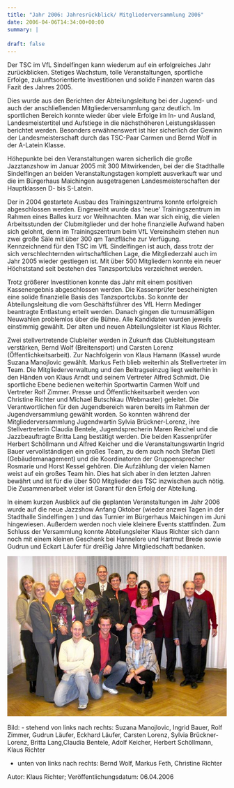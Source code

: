 ```yaml
---
title: "Jahr 2006: Jahresrückblick/ Mitgliederversammlung 2006"
date: 2006-04-06T14:34:00+00:00
summary: |
    
draft: false
---
```


Der TSC im VfL Sindelfingen kann wiederum auf ein erfolgreiches Jahr zurückblicken. Stetiges Wachstum, tolle Veranstaltungen, sportliche Erfolge, zukunftsorientierte Investitionen und solide Finanzen waren das Fazit des Jahres 2005.

Dies wurde aus den Berichten der Abteilungsleitung bei der Jugend- und auch der anschließenden Mitgliederversammlung ganz deutlich. Im sportlichen Bereich konnte wieder über viele Erfolge im In- und Ausland, Landesmeistertitel und Aufstiege in die nächsthöheren Leistungsklassen berichtet werden. Besonders erwähnenswert ist hier sicherlich der Gewinn der Landesmeisterschaft durch das TSC-Paar Carmen und Bernd Wolf in der A-Latein Klasse.

Höhepunkte bei den Veranstaltungen waren sicherlich die große Jazztanzshow im Januar 2005 mit 300 Mitwirkenden, bei der die Stadthalle Sindelfingen an beiden Veranstaltungstagen komplett ausverkauft war und die im Bürgerhaus Maichingen ausgetragenen Landesmeisterschaften der Hauptklassen D- bis S-Latein.

Der in 2004 gestartete Ausbau des Trainingszentrums konnte erfolgreich abgeschlossen werden. Eingeweiht wurde das 'neue' Trainingszentrum im Rahmen eines Balles kurz vor Weihnachten. Man war sich einig, die vielen Arbeitsstunden der Clubmitglieder und der hohe finanzielle Aufwand haben sich gelohnt, denn im Trainingszentrum beim VfL Vereinsheim stehen nun zwei große Säle mit über 300 qm Tanzfläche zur Verfügung. Kennzeichnend für den TSC im VfL Sindelfingen ist auch, dass trotz der sich verschlechternden wirtschaftlichen Lage, die Mitgliederzahl auch im Jahr 2005 wieder gestiegen ist. Mit über 500 Mitgliedern konnte ein neuer Höchststand seit bestehen des Tanzsportclubs verzeichnet werden.

Trotz größerer Investitionen konnte das Jahr mit einem positiven Kassenergebnis abgeschlossen werden. Die Kassenprüfer bescheinigten eine solide finanzielle Basis des Tanzsportclubs. So konnte der Abteilungsleitung die vom Geschäftsführer des VfL Herrn Medinger beantragte Entlastung erteilt werden. Danach gingen die turnusmäßigen Neuwahlen problemlos über die Bühne. Alle Kandidaten wurden jeweils einstimmig gewählt. Der alten und neuen Abteilungsleiter ist Klaus Richter.

Zwei stellvertretende Clubleiter werden in Zukunft das Clubleitungsteam verstärken, Bernd Wolf (Breitensport) und Carsten Lorenz (Öffentlichkeitsarbeit). Zur Nachfolgerin von Klaus Hamann (Kasse) wurde Suzana Manojlovic gewählt. Markus Feth blieb weiterhin als Stellvertreter im Team. Die Mitgliederverwaltung und den Beitragseinzug liegt weiterhin in den Händen von Klaus Arndt und seinem Vertreter Alfred Schmidt. Die sportliche Ebene bedienen weiterhin Sportwartin Carmen Wolf und Vertreter Rolf Zimmer. Presse und Öffentlichkeitsarbeit werden von Christine Richter und Michael Butschkau (Webmaster) geleitet. Die Verantwortlichen für den Jugendbereich waren bereits im Rahmen der Jugendversammlung gewählt worden. So konnten während der Mitgliederversammlung Jugendwartin Sylvia Brückner-Lorenz, ihre Stellvertreterin Claudia Bentele, Jugendsprecherin Maren Reichel und die Jazzbeauftragte Britta Lang bestätigt werden. Die beiden Kassenprüfer Herbert Schöllmann und Alfred Keicher und die Veranstaltungswartin Ingrid Bauer vervollständigen ein großes Team, zu dem auch noch Stefan Dietl (Gebäudemanagement) und die Koordinatoren der Gruppensprecher Rosmarie und Horst Kessel gehören. Die Aufzählung der vielen Namen weist auf ein großes Team hin. Dies hat sich aber in den letzten Jahren bewährt und ist für die über 500 Mitglieder des TSC inzwischen auch nötig. Die Zusammenarbeit vieler ist Garant für den Erfolg der Abteilung.

In einem kurzen Ausblick auf die geplanten Veranstaltungen im Jahr 2006 wurde auf die neue Jazzshow Anfang Oktober (wieder anzwei Tagen in der Stadthalle Sindelfingen ) und das Turnier im Bürgerhaus Maichingen im Juni hingewiesen. Außerdem werden noch viele kleinere Events stattfinden. Zum Schluss der Versammlung konnte Abteilungsleiter Klaus Richter sich dann noch mit einem kleinen Geschenk bei Hannelore und Hartmut Brede sowie Gudrun und Eckart Läufer für dreißig Jahre Mitgliedschaft bedanken.

![](060406.jpg)

Bild: - stehend von links nach rechts: Suzana Manojlovic, Ingrid Bauer, Rolf Zimmer, Gudrun Läufer, Eckhard Läufer, Carsten Lorenz, Sylvia Brückner-Lorenz, Britta Lang,Claudia Bentele, Adolf Keicher, Herbert Schöllmann, Klaus Richter

- unten von links nach rechts: Bernd Wolf, Markus Feth, Christine Richter

Autor: Klaus Richter; Veröffentlichungsdatum: 06.04.2006 


